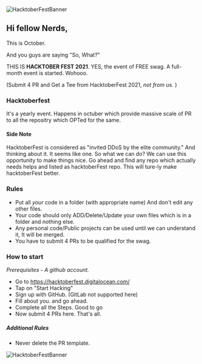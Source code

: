 ![HacktoberFestBanner](../../blob/main/_src/banner-dark.png)

## Hi fellow Nerds,
This is October. 

And you guys are saying "So, What?"

THIS IS **HACKTOBER FEST 2021**. YES, the event of FREE swag.
A full-month event is started. Wohooo.

(Submit 4 PR and Get a Tee from HacktoberFest 2021, *not from us.* )

### Hacktoberfest

It's a yearly event. Happens in octuber which provide massive scale of PR to all the repositry which OPTed for the same.

#### Side Note
HacktoberFest is considered as "invited DDoS by the elite community." And thinking about it. It seems like one. So what we can do? We can use this opportunity to make things nice. Go ahead and find any repo which actually needs helps and listed as hacktoberFest repo. This will ture-ly make hacktoberFest better.

### Rules

 - Put all *your* code in a folder (with appropriate name) And don't edit any other files.
 - Your code should only ADD/Delete/Update your own files which is in a folder and nothing else.
 - Any personal code/Public projects can be used until we can understand it, It will be merged.
 - You have to submit 4 PRs to be qualified for the swag.

### How to start

*Prerequisites - A github account.*

 - Go to https://hacktoberfest.digitalocean.com/ 
 - Tap on "Start Hacking"
 - Sign up with GitHub. (GitLab not supported here)
 - Fill about you. and go ahead.
 - Complete all the Steps. Good to go
 - Now submit 4 PRs here. That's all.

##### Additional Rules

- Never delete the PR template.

![HacktoberFestBanner](../../blob/main/_src/footer-dark.png)
